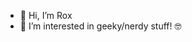- 👋 Hi, I’m Rox 
- 👀 I’m interested in geeky/nerdy stuff! 🤓

<!---
RoxanneSpencer/RoxanneSpencer is a ✨ special ✨ repository because its `README.md` (this file) appears on your GitHub profile.
You can click the Preview link to take a look at your changes.
--->
